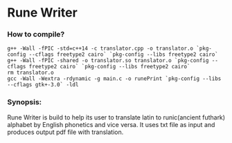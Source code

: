 # Rune Writer

### How to compile?
	g++ -Wall -fPIC -std=c++14 -c translator.cpp -o translator.o `pkg-config --cflags freetype2 cairo` `pkg-config --libs freetype2 cairo`
	g++ -Wall -fPIC -shared -o translator.so translator.o `pkg-config --cflags freetype2 cairo` `pkg-config --libs freetype2 cairo`
	rm translator.o
	gcc -Wall -Wextra -rdynamic -g main.c -o runePrint `pkg-config --libs --cflags gtk+-3.0` -ldl

### Synopsis:
Rune Writer is build to help its user to translate latin to runic(ancient futhark) alphabet by English phonetics and vice versa. It uses txt file as input and produces output pdf file with translation.
